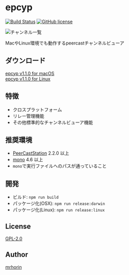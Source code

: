 # epcyp
[![Build Status](https://travis-ci.org/mrhorin/epcyp.svg?branch=master)](https://travis-ci.org/mrhorin/epcyp)
[![GitHub license](https://img.shields.io/badge/license-GPLv2-blue.svg)](https://raw.githubusercontent.com/mrhorin/epcyp/master/LICENSE)


![チャンネル一覧](https://raw.githubusercontent.com/wiki/mrhorin/epcyp/img/mainwindow.png)

MacやLinux環境でも動作するpeercastチャンネルビューア  

## ダウンロード
[epcyp v1.1.0 for macOS](https://github.com/mrhorin/epcyp/releases/download/v1.1.0/epcyp_linux_v1.1.0_macos.zip)  
[epcyp v1.1.0 for Linux](https://github.com/mrhorin/epcyp/releases/download/v1.1.0/epcyp_linux_v1.1.0_linux.zip)

## 特徴
- クロスプラットフォーム
- リレー管理機能
- その他標準的なチャンネルビューア機能

## 推奨環境
- [PeerCastStation](http://www.pecastation.org/) 2.2.0 以上
- [mono](http://www.mono-project.com/) 4.6 以上
- `mono`で実行ファイルへのパスが通っていること

## 開発
- ビルド: `npm run build`
- パッケージ化(OSX): `npm run release:darwin`
- パッケージ化(Linux): `npm run release:linux`

## License
[GPL-2.0](https://opensource.org/licenses/GPL-2.0)

## Author
[mrhorin](https://github.com/mrhorin)
